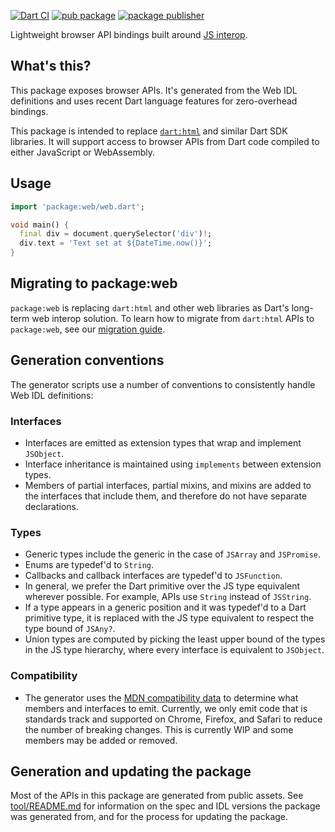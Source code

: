 [![Dart CI](https://github.com/dart-lang/web/actions/workflows/build.yml/badge.svg)](https://github.com/dart-lang/web/actions/workflows/build.yml)
[![pub package](https://img.shields.io/pub/v/web.svg)](https://pub.dev/packages/web)
[![package publisher](https://img.shields.io/pub/publisher/web.svg)](https://pub.dev/packages/web/publisher)

Lightweight browser API bindings built around
[JS interop](https://dart.dev/interop/js-interop).

## What's this?

This package exposes browser APIs. It's generated from the Web IDL definitions
and uses recent Dart language features for zero-overhead bindings.

This package is intended to replace
[`dart:html`](https://api.dart.dev/stable/dart-html/dart-html-library.html) and
similar Dart SDK libraries. It will support access to browser APIs from Dart
code compiled to either JavaScript or WebAssembly.

## Usage

```dart
import 'package:web/web.dart';

void main() {
  final div = document.querySelector('div')!;
  div.text = 'Text set at ${DateTime.now()}';
}
```

## Migrating to package:web

`package:web` is replacing `dart:html` and other web libraries as Dart's 
long-term web interop solution. To learn how to migrate from `dart:html`
APIs to `package:web`, see our
[migration guide](https://dart.dev/go/package-web).

## Generation conventions

The generator scripts use a number of conventions to consistently handle Web IDL
definitions:

### Interfaces

- Interfaces are emitted as extension types that wrap and implement `JSObject`.
- Interface inheritance is maintained using `implements` between extension
  types.
- Members of partial interfaces, partial mixins, and mixins are added to the
  interfaces that include them, and therefore do not have separate declarations.

### Types

- Generic types include the generic in the case of `JSArray` and `JSPromise`.
- Enums are typedef'd to `String`.
- Callbacks and callback interfaces are typedef'd to `JSFunction`.
- In general, we prefer the Dart primitive over the JS type equivalent wherever
  possible. For example, APIs use `String` instead of `JSString`.
- If a type appears in a generic position and it was typedef'd to a Dart
  primitive type, it is replaced with the JS type equivalent to respect the type
  bound of `JSAny?`.
- Union types are computed by picking the least upper bound of the types in the
  JS type hierarchy, where every interface is equivalent to `JSObject`.

### Compatibility

- The generator uses the
  [MDN compatibility data](https://github.com/mdn/browser-compat-data) to
  determine what members and interfaces to emit. Currently, we only emit code
  that is standards track and supported on Chrome, Firefox, and Safari to reduce
  the number of breaking changes. This is currently WIP and some members may be
  added or removed.

## Generation and updating the package

Most of the APIs in this package are generated from public assets. See
[tool/README.md](https://github.com/dart-lang/web/tree/main/tool) for
information on the spec and IDL versions the package was generated from, and for
the process for updating the package.
